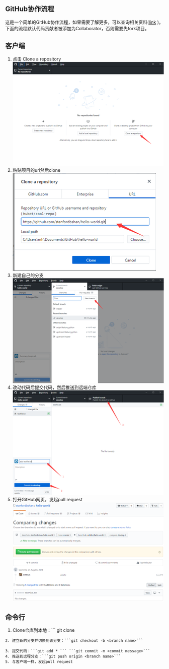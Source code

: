 ## GitHub协作流程
这是一个简单的GitHub协作流程，如果需要了解更多，可以查询相关资料([link](http://rogerdudler.github.io/git-guide/index.zh.html) )。下面的流程默认代码贡献者被添加为Collaborator，否则需要先fork项目。

## 客户端
1. 点击 Clone a repository
<img src="https://raw.githubusercontent.com/mhhfut/imgsrc/master/raw/github_1.png"></img>
2. 粘贴项目的url然后clone
<img src="https://raw.githubusercontent.com/mhhfut/imgsrc/master/raw/github_2.png"></img>
3. 新建自己的分支
<img src="https://raw.githubusercontent.com/mhhfut/imgsrc/master/raw/github_5.png"></img>
4. 改动代码后提交代码，然后推送到远端仓库
<img src="https://raw.githubusercontent.com/mhhfut/imgsrc/master/raw/github_3.png"></img>
5. 打开GitHub网页，发起pull request
<img src="https://raw.githubusercontent.com/mhhfut/imgsrc/master/raw/github_4.png"></img>

## 命令行
1. Clone仓库到本地：```
git clone <repository url>
```
2. 建立新的分支并切换到该分支：```git checkout -b <branch name>```

3. 提交代码：```git add * ``` ```git commit -m <commit message>```
4. 推送到远程分支：```git push origin <branch name>```
5. 与客户端一样，发起pull request